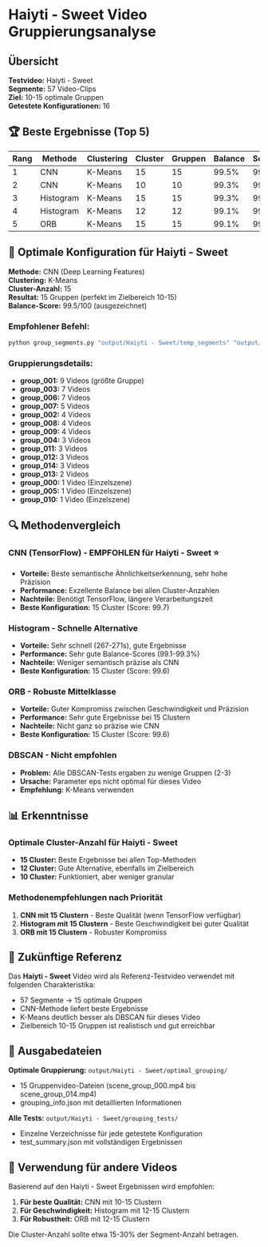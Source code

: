 # Haiyti - Sweet Video Gruppierungsanalyse

## Übersicht
**Testvideo:** Haiyti - Sweet  
**Segmente:** 57 Video-Clips  
**Ziel:** 10-15 optimale Gruppen  
**Getestete Konfigurationen:** 16  

## 🏆 Beste Ergebnisse (Top 5)

| Rang | Methode | Clustering | Cluster | Gruppen | Balance | Score | Zeit |
|------|---------|------------|---------|---------|---------|-------|------|
| 1    | CNN     | K-Means    | 15      | 15      | 99.5%   | 99.7  | 304s |
| 2    | CNN     | K-Means    | 10      | 10      | 99.3%   | 99.6  | 403s |
| 3    | Histogram| K-Means   | 15      | 15      | 99.3%   | 99.6  | 271s |
| 4    | Histogram| K-Means   | 12      | 12      | 99.1%   | 99.6  | 267s |
| 5    | ORB     | K-Means    | 15      | 15      | 99.1%   | 99.6  | 281s |

## 🥇 Optimale Konfiguration für Haiyti - Sweet

**Methode:** CNN (Deep Learning Features)  
**Clustering:** K-Means  
**Cluster-Anzahl:** 15  
**Resultat:** 15 Gruppen (perfekt im Zielbereich 10-15)  
**Balance-Score:** 99.5/100 (ausgezeichnet)  

### Empfohlener Befehl:
```bash
python group_segments.py "output/Haiyti - Sweet/temp_segments" "output/Haiyti - Sweet/optimal_groups" --method cnn --clustering kmeans --clusters 15
```

### Gruppierungsdetails:
- **group_001:** 9 Videos (größte Gruppe)
- **group_003:** 7 Videos  
- **group_006:** 7 Videos
- **group_007:** 5 Videos
- **group_002:** 4 Videos
- **group_008:** 4 Videos
- **group_009:** 4 Videos
- **group_004:** 3 Videos
- **group_011:** 3 Videos
- **group_012:** 3 Videos
- **group_014:** 3 Videos
- **group_013:** 2 Videos
- **group_000:** 1 Video (Einzelszene)
- **group_005:** 1 Video (Einzelszene)
- **group_010:** 1 Video (Einzelszene)

## 🔍 Methodenvergleich

### CNN (TensorFlow) - EMPFOHLEN für Haiyti - Sweet ⭐
- **Vorteile:** Beste semantische Ähnlichkeitserkennung, sehr hohe Präzision
- **Performance:** Exzellente Balance bei allen Cluster-Anzahlen
- **Nachteile:** Benötigt TensorFlow, längere Verarbeitungszeit
- **Beste Konfiguration:** 15 Cluster (Score: 99.7)

### Histogram - Schnelle Alternative
- **Vorteile:** Sehr schnell (267-271s), gute Ergebnisse
- **Performance:** Sehr gute Balance-Scores (99.1-99.3%)
- **Nachteile:** Weniger semantisch präzise als CNN
- **Beste Konfiguration:** 15 Cluster (Score: 99.6)

### ORB - Robuste Mittelklasse
- **Vorteile:** Guter Kompromiss zwischen Geschwindigkeit und Präzision
- **Performance:** Sehr gute Ergebnisse bei 15 Clustern
- **Nachteile:** Nicht ganz so präzise wie CNN
- **Beste Konfiguration:** 15 Cluster (Score: 99.6)

### DBSCAN - Nicht empfohlen
- **Problem:** Alle DBSCAN-Tests ergaben zu wenige Gruppen (2-3)
- **Ursache:** Parameter eps nicht optimal für dieses Video
- **Empfehlung:** K-Means verwenden

## 📊 Erkenntnisse

### Optimale Cluster-Anzahl für Haiyti - Sweet
- **15 Cluster:** Beste Ergebnisse bei allen Top-Methoden
- **12 Cluster:** Gute Alternative, ebenfalls im Zielbereich
- **10 Cluster:** Funktioniert, aber weniger granular

### Methodenempfehlungen nach Priorität
1. **CNN mit 15 Clustern** - Beste Qualität (wenn TensorFlow verfügbar)
2. **Histogram mit 15 Clustern** - Beste Geschwindigkeit bei guter Qualität
3. **ORB mit 15 Clustern** - Robuster Kompromiss

## 🎯 Zukünftige Referenz

Das **Haiyti - Sweet** Video wird als Referenz-Testvideo verwendet mit folgenden Charakteristika:
- 57 Segmente → 15 optimale Gruppen
- CNN-Methode liefert beste Ergebnisse
- K-Means deutlich besser als DBSCAN für dieses Video
- Zielbereich 10-15 Gruppen ist realistisch und gut erreichbar

## 📁 Ausgabedateien

**Optimale Gruppierung:** `output/Haiyti - Sweet/optimal_grouping/`
- 15 Gruppenvideo-Dateien (scene_group_000.mp4 bis scene_group_014.mp4)
- grouping_info.json mit detaillierten Informationen

**Alle Tests:** `output/Haiyti - Sweet/grouping_tests/`
- Einzelne Verzeichnisse für jede getestete Konfiguration
- test_summary.json mit vollständigen Ergebnissen

## 🚀 Verwendung für andere Videos

Basierend auf den Haiyti - Sweet Ergebnissen wird empfohlen:
1. **Für beste Qualität:** CNN mit 10-15 Clustern
2. **Für Geschwindigkeit:** Histogram mit 12-15 Clustern  
3. **Für Robustheit:** ORB mit 12-15 Clustern

Die Cluster-Anzahl sollte etwa 15-30% der Segment-Anzahl betragen.
